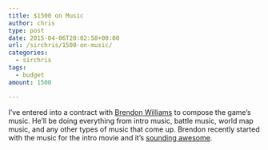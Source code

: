 ```yaml
---
title: $1500 on Music
author: chris
type: post
date: 2015-04-06T20:02:58+00:00
url: /sirchris/1500-on-music/
categories:
  - sirchris
tags:
  - budget
amount: 1500

---
```

I&#8217;ve entered into a contract with [Brendon Williams][1] to compose the game&#8217;s music. He&#8217;ll be doing everything from intro music, battle music, world map music, and any other types of music that come up. Brendon recently started with the music for the intro movie and it&#8217;s [sounding awesome][2].
<!--more-->

 [1]: http://www.brendonwilliams.com
 [2]: https://www.youtube.com/watch?v=oChbnCv1H1k